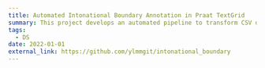 ```yaml
---
title: Automated Intonational Boundary Annotation in Praat TextGrid
summary: This project develops an automated pipeline to transform CSV data into Praat TextGrid format, creating individual TextGrid files for each audio recording. It enhances linguistic annotation by enabling precise and efficient alignment of time-coded text with speech signals.
tags:
  - DS
date: 2022-01-01
external_link: https://github.com/ylmmgit/intonational_boundary
---
```

